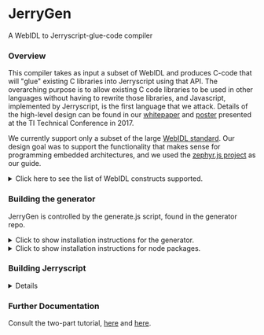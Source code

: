 # JerryGen
A WebIDL to Jerryscript-glue-code compiler

### Overview
This compiler takes as input a subset of WebIDL and produces C-code that will "glue" existing C libraries into Jerryscript using that API.  The overarching purpose is to allow existing C code libraries to be used in other languages without having to rewrite those libraries, and Javascript, implemented by Jerryscript, is the first language that we attack.  Details of the high-level design can be found in our [whitepaper](../docs/TLC_scripting_submission_2017.pdf) and [poster](../docs/Scripting_Poster.pdf) presented at the TI Technical Conference in 2017.

We currently support only a subset of the large [WebIDL standard](https://github.com/w3c/webidl2.js).
Our design goal was to support the functionality that makes sense for
programming embedded architectures, and we used the [zephyr.js project](https://github.com/intel/zephyr.js)
as our guide.

<details>
<summary>Click here to see the list of WebIDL constructs
supported.</summary>
<dl style="list-style-type:none;">
<dt> Enumeration types </dt>
<dd> - these are strings in WebIDL and Javascript, but we treat them as
proper enum types in C.
<dt> Callbacks </dt>
<dd> - these are function pointers in all three languages.
<dt> Dictionaries </dt>
<dd> - these are data structures in all three languages.
<dt> Interfaces </dt>
<dd> - these are objects, containing both methods and attributes, and
as such, are stored in the Javascript environment and only accessed by
getters/setters on the C side.
</dl>
</details>

### Building the generator

JerryGen is controlled by the generate.js script, found in the
generator repo.

<details>
<summary>Click to show installation instructions for the
generator.</summary>
Clone the generator repo:<p>
<code>git clone https://github.com/t-harvey/JerryGen.git</code><p>

The generator is built on top of Javascript, so no compilation of the
tool is necessary.
</details>

<details>
<summary>Click to show installation instructions for node packages.</summary><br>
First, if you clone the repo and cd into that directory, you should be
able to run a single command:<p>

<code>npm install</code><p>

...if that doesn't work, the individual steps are as follows:

#### the WebIDL parser:
<code>sudo npm install -g webidl2</code>

#### file i/o:<br>
<code>sudo npm install -g q-io<br>
npm install file-exists</code><br>
#### ast compiler:
<code>sudo npm install -g hogan.js</code><br><br>
(NOTE: "hogan.js", not "hogan"!)<br>
#### boost-y type functions:
<code>sudo npm install lodash</code><br>
#### continuation passing/async calls through promises:
<code>sudo npm install q</code><br>

<code>npm install minimist</code>

...then set NODE_PATH to /usr/local/lib/node_modules (the "-g" on the
npm-install command puts them here; you can alternatively install them
locally, and then do the obvious...
</details>


### Building Jerryscript
<details>

The instructions for building Jerryscript are
[here](https://github.com/pando-project/jerryscript/blob/master/docs/01.GETTING-STARTED.md)
-- note that building Jerryscript without ES2015 features can give
results that are difficult to pin down.  For example, if the config.h
file in the jerry-core directory does not have the variable
<code>CONFIG_DISABLE_ES2015_TYPEDARRAY_BUILTIN</code> commented out,
then any attempt to use the ArrayBuffer in a script will result in a
"script error" message from the interpreter, even though the script
containing the <code>ArrayBuffer</code> declaration may be otherwise
error free.  Of course, if a user's scripts don't use
<code>ArrayBuffer</code>, then it might behoove him to compile without
that feature and thus minimize the size of the interpreter.<p>

Using <code>tools/build.py</code> will produce libraries in the
<code>build/lib</code> directory.  To get an executable interpreter,
these libraries must be linked in to a <code>main.c</code> file.  The
main.c file provided in the generator directory also requires the
JerryGen utility files, which are produced by running the generator
with the <code>--output_utility_files</code> flag.

We provide an empty WebIDL file for just such a minimal build.
Assuming that the user has cloned both the generator and Jerryscript
into a directory called <code>work</code>, the commands to build a
barebones parser are as follows:<p>

<code>
<b>~/work -></b> generator/generate.js --output_utility_files --package=empty  generator/unit_tests/template/empty.idl<p>
<b>~/work -></b> gcc -g --std=c99 -Djerry_value_has_error_flag=jerry_value_is_error -Ijerryscript/jerry-port/default/include -Ijerryscript/jerry-core/include -Ijerryscript/jerry-ext/include -Ijerryscript/jerry-ext/include/jerryscript-ext/ -I./empty generator/unit_tests/template/main_jerrygen.c empty/webidl*.c jerryscript/build/lib/libjerry-core.a jerryscript/build/lib/libjerry-ext.a jerryscript/build/lib/libjerry-port-default.a -lm<p>
<b>~/work -></b> ./a.out<p>
</code>
</details>


### Further Documentation

Consult the two-part tutorial, [here](../docs/tutorial_part1) and [here](../docs/tutorial_part2).
